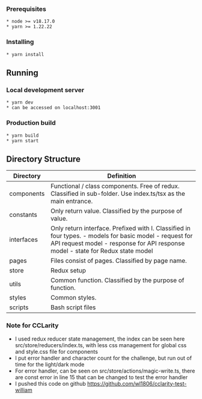 ### Prerequisites

```
* node >= v18.17.0
* yarn >= 1.22.22
```

### Installing

```
* yarn install
```

## Running

### Local development server

```
* yarn dev
* can be accessed on localhost:3001
```

### Production build

```
* yarn build
* yarn start
```

## Directory Structure

| Directory  | Definition                                                                                                                                                                                 |
| ---------- | ------------------------------------------------------------------------------------------------------------------------------------------------------------------------------------------ |
| components | Functional / class components. Free of redux. Classified in sub-folder. Use index.ts/tsx as the main entrance.                                                                             |
| constants  | Only return value. Classified by the purpose of value.                                                                                                                                     |
| interfaces | Only return interface. Prefixed with I. Classified in four types. - models for basic model - request for API request model - response for API response model - state for Redux state model |
| pages      | Files consist of pages. Classified by page name.                                                                                                                                           |
| store      | Redux setup                                                                                                                                                                                |
| utils      | Common function. Classified by the purpose of function.                                                                                                                                    |
| styles     | Common styles.                                                                                                                                                                             |
| scripts    | Bash script files                                                                                                                                                                          |

### Note for CCLarity

- I used redux reducer state management, the index can be seen here src/store/reducers/index.ts, with less css management for global css and style.css file for components
- I put error handler and character count for the challenge, but run out of time for the light/dark mode
- For error handler, can be seen on src/store/actions/magic-write.ts, there are const error in line 15 that can be changed to test the error handler
- I pushed this code on github https://github.com/wl1806/cclarity-test-william
